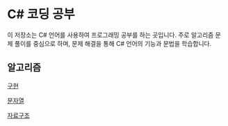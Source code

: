 # C# 코딩 공부

이 저장소는 C# 언어를 사용하여 프로그래밍 공부를 하는 곳입니다. 주로 알고리즘 문제 풀이를 중심으로 하며, 문제 해결을 통해 C# 언어의 기능과 문법을 학습합니다.

## 알고리즘
[구현](cSharp/구현)

[문자열](cSharp/문자열)

[자료구조](cSharp/자료구조)
